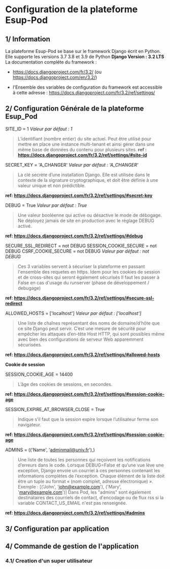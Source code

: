 # Configuration de la plateforme Esup-Pod

## 1/ Information
La plateforme Esup-Pod se base sur le framework Django écrit en Python. Elle supporte les versions 3.7 3.8 et 3.9 de Python
**Django Version : 3.2 LTS** 
La documentation compléte du framework :
- https://docs.djangoproject.com/fr/3.2/ (ou https://docs.djangoproject.com/en/3.2/)

- l'Ensemble des variables de configuration du framework est accessible à cette adresse : https://docs.djangoproject.com/fr/3.2/ref/settings/

## 2/ Configuration Générale de la plateforme Esup_Pod

SITE_ID = 1
_Valeur par défaut : 1_
>L’identifiant (nombre entier) du site actuel. Peut être utilisé pour mettre en place une instance multi-tenant et ainsi gérer dans une même base de données du contenu pour plusieurs sites.
__ref : https://docs.djangoproject.com/fr/3.2/ref/settings/#site-id__

SECRET_KEY = 'A_CHANGER'
_Valeur par défaut : 'A_CHANGER'_

>La clé secrète d’une installation Django.
>Elle est utilisée dans le contexte de la signature cryptographique, et doit être définie à une valeur unique et non prédictible.

__ref: https://docs.djangoproject.com/fr/3.2/ref/settings/#secret-key__

DEBUG = True
_Valeur par défaut : True_

> Une valeur booléenne qui active ou désactive le mode de débogage.
> Ne déployez jamais de site en production avec le réglage DEBUG activé.

__ref: https://docs.djangoproject.com/fr/3.2/ref/settings/#debug__

SECURE_SSL_REDIRECT = not DEBUG
SESSION_COOKIE_SECURE =  not DEBUG
CSRF_COOKIE_SECURE =  not DEBUG
_Valeur par défaut :  not DEBUG_

> Ces 3 variables servent à sécuriser la plateforme en passant l'ensemble des requetes en https. Idem pour les cookies de session et de cross-sites qui seront également sécurisés
> Il faut les passer à False en cas d'usage du runserver (phase de développement / debugage)

__ref: https://docs.djangoproject.com/fr/3.2/ref/settings/#secure-ssl-redirect__

ALLOWED_HOSTS = ['localhost']
_Valeur par défaut :  ['localhost']_

> Une liste de chaînes représentant des noms de domaine/d’hôte que ce site Django peut servir.
> C’est une mesure de sécurité pour empêcher les attaques d’en-tête Host HTTP, qui sont possibles même avec bien des configurations de serveur Web apparemment sécurisées.

__ref: https://docs.djangoproject.com/fr/3.2/ref/settings/#allowed-hosts__

**Cookie de session**

SESSION_COOKIE_AGE = 14400

> L’âge des cookies de sessions, en secondes.

__ref: https://docs.djangoproject.com/fr/3.2/ref/settings/#session-cookie-age__

SESSION_EXPIRE_AT_BROWSER_CLOSE = True

> Indique s’il faut que la session expire lorsque l’utilisateur ferme son navigateur.

__ref: https://docs.djangoproject.com/fr/3.2/ref/settings/#session-cookie-age__

ADMINS = (('Name', 'adminmail@univ.fr'),)

> Une liste de toutes les personnes qui reçoivent les notifications d’erreurs dans le code.
> Lorsque DEBUG=False et qu’une vue lève une exception, Django envoie un courriel à ces personnes contenant les informations complètes de l’exception.
> Chaque élément de la liste doit être un tuple au format  « (nom complet, adresse électronique) ».
> Exemple : [('John', 'john@example.com'), ('Mary', 'mary@example.com')]
> Dans Pod, les "admins" sont également destinataires des courriels de contact, d'encodage ou de flux rss si la variable CONTACT_US_EMAIL n'est pas renseignée.

__ref: https://docs.djangoproject.com/fr/3.2/ref/settings/#admins__

## 3/ Configuration par application

## 4/ Commande de gestion de l'application
### 4.1/ Creation d'un super utilisateur
